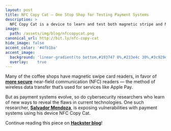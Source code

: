 ```yaml
---
layout: post
title: NFC Copy Cat — One Stop Shop for Testing Payment Systems
description: >
  NFC Copy Cat is a device to learn and test both magnetic stripe and NFC payment systems. It does so utilizing the tools NFCopy and MagSpoof.
image:  
  path: /assets/img/blog/nfccopycat.png
canonical_url: http://bit.ly/nfc-copy-cat
hide_image: false
accent_color: '#4fb1ba'
accent_image:
  background: 'linear-gradient(to bottom,#193747 0%,#233e4c 30%,#3c929e 50%,#d5d5d4 70%,#cdccc8 100%)'
  overlay:    true
---
```


Many of the coffee shops have magnetic swipe card readers, in favor of [**more secure**](https://www.tigermobiles.com/blog/nfc-payment-safe/) near-field communication (NFC) readers —  the method of wireless data transfer that’s used for services like Apple Pay.

But as payment systems evolve, so do cybersecurity researchers who learn of new ways to reveal the flaws in current technologies. One such researcher, [**Salvador Mendoza**](https://salmg.net/), is exposing vulnerabilities with payment systems using his device NFC Copy Cat.

Continue reading this piece on [**Hackster blog**](http://bit.ly/nfc-copy-cat)!
